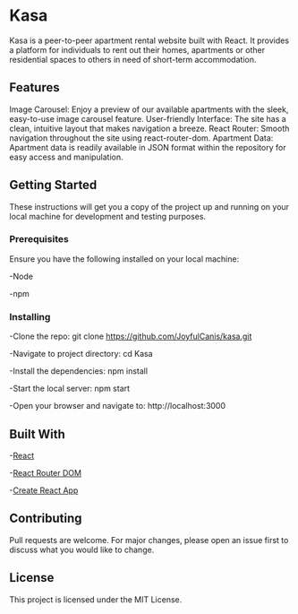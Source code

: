 # Kasa

Kasa is a peer-to-peer apartment rental website built with React. It provides a platform for individuals to rent out their homes, apartments or other residential spaces to others in need of short-term accommodation.

## Features

Image Carousel: Enjoy a preview of our available apartments with the sleek, easy-to-use image carousel feature.
User-friendly Interface: The site has a clean, intuitive layout that makes navigation a breeze.
React Router: Smooth navigation throughout the site using react-router-dom.
Apartment Data: Apartment data is readily available in JSON format within the repository for easy access and manipulation.


## Getting Started

These instructions will get you a copy of the project up and running on your local machine for development and testing purposes.

### Prerequisites

Ensure you have the following installed on your local machine:

-Node

-npm

### Installing

-Clone the repo: git clone https://github.com/JoyfulCanis/kasa.git

-Navigate to project directory: cd Kasa

-Install the dependencies: npm install

-Start the local server: npm start

-Open your browser and navigate to: http://localhost:3000


## Built With

-[React](https://react.dev/)

-[React Router DOM](https://reactrouter.com/en/main)

-[Create React App](https://create-react-app.dev/)

## Contributing
Pull requests are welcome. For major changes, please open an issue first to discuss what you would like to change.

## License
This project is licensed under the MIT License.
